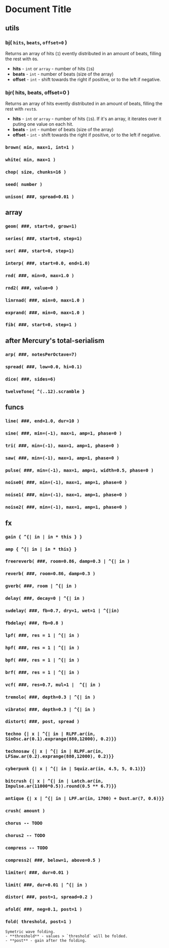 # Document Title

## utils

### bj( `hits`, `beats`, `offset=0` )

Returns an array of hits (`1`) evently distributed in an amount of beats, filling the rest with `0`s. 
- **hits** - `int` or `array` - number of hits (`1`s)
- **beats** - `int` - number of beats (size of the array)
- **offset** - `int` - shift towards the right if positive, or to the left if negative.

### bjr( hits, beats, offset=0 )

Returns an array of hits evently distributed in an amount of beats, filling the rest with `rest`s. 
- **hits** - `int` or `array` - number of hits (`1`s). If it's an array, it iterates over it puting one value on each hit.
- **beats** - `int` - number of beats (size of the array)
- **offset** - `int` - shift towards the right if positive, or to the left if negative.
### `brown( min, max=1, int=1 )`
### `white( min, max=1 )`
### `chop( size, chunks=16 )`
### `seed( number )`
### `unison( ###, spread=0.01 )`
## array
### `geom( ###, start=0, grow=1)`
### `series( ###, start=0, step=1)`
### `ser( ###, start=0, step=1)`
### `interp( ###, start=0.0, end=1.0)`
### `rnd( ###, min=0, max=1.0 )`
### `rnd2( ###, value=0 )`
### `linrnad( ###, min=0, max=1.0 )`
### `exprand( ###, min=0, max=1.0 )`
### `fib( ###, start=0, step=1 )`
## after Mercury's total-serialism
### `arp( ###, notesPerOctave=7)`
### `spread( ###, low=0.0, hi=0.1)`
### `dice( ###, sides=6)`
### `twelveTone{ ^(..12).scramble }`
## funcs
### `line( ###, end=1.0, dur=10 )`
### `sine( ###, min=(-1), max=1, amp=1, phase=0 )`
### `tri( ###, min=(-1), max=1, amp=1, phase=0 )`
### `saw( ###, min=(-1), max=1, amp=1, phase=0 )`
### `pulse( ###, min=(-1), max=1, amp=1, width=0.5, phase=0 )`
### `noise0( ###, min=(-1), max=1, amp=1, phase=0 )`
### `noise1( ###, min=(-1), max=1, amp=1, phase=0 )`
### `noise2( ###, min=(-1), max=1, amp=1, phase=0 )`
## fx
### `gain { ^{| in | in * this } }`
### `amp { ^{| in | in * this} }`
### `freereverb( ###, room=0.86, damp=0.3 | ^{| in )`
### `reverb( ###, room=0.86, damp=0.3 )`
### `gverb( ###, room | ^{| in )`
### `delay( ###, decay=0 | ^{| in )`
### `swdelay( ###, fb=0.7, dry=1, wet=1 | ^{|in)`
### `fbdelay( ###, fb=0.8 )`
### `lpf( ###, res = 1 | ^{| in )`
### `hpf( ###, res = 1 | ^{| in )`
### `bpf( ###, res = 1 | ^{| in )`
### `brf( ###, res = 1 | ^{| in )`
### `vcf( ###, res=0.7, mul=1 |  ^{| in )`
### `tremolo( ###, depth=0.3 | ^{| in )`
### `vibrato( ###, depth=0.3 | ^{| in )`
### `distort( ###, post, spread )`
### `techno {| x | ^{| in | RLPF.ar(in, SinOsc.ar(0.1).exprange(880,12000), 0.2)}}`
### `technosaw {| x | ^{| in | RLPF.ar(in, LFSaw.ar(0.2).exprange(880,12000), 0.2)}}`
### `cyberpunk {| x | ^{| in | Squiz.ar(in, 4.5, 5, 0.1)}}`
### `bitcrush {| x | ^{| in | Latch.ar(in, Impulse.ar(11000*0.5)).round(0.5 ** 6.7)}}`
### `antique {| x | ^{| in | LPF.ar(in, 1700) + Dust.ar(7, 0.6)}}`
### `crush( amount )`
### `chorus -- TODO`
### `chorus2 -- TODO`
### `compress -- TODO`
### `compress2( ###, below=1, above=0.5 )`
### `limiter( ###, dur=0.01 )`
### `limit( ###, dur=0.01 | ^{| in )`
### `distor( ###, post=1, spread=0.2 )`
### `afold( ###, neg=0.1, post=1 )` 
### `fold( threshold, post=1 )` 

    Symetric wave folding.
    - **threshold** - values > `threshold` will be folded.
    - **post** - gain after the folding.
